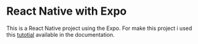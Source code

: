 # React Native with Expo

This is a React Native project using the Expo. For make this project i used this [tutotial](https://docs.expo.dev/tutorial/create-your-first-app/) available in the documentation.
